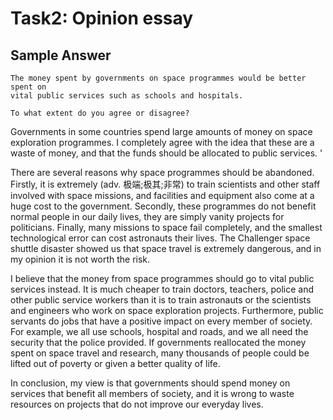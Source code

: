 # Task2: Opinion essay

## Sample Answer

```
The money spent by governments on space programmes would be better spent on
vital public services such as schools and hospitals.

To what extent do you agree or disagree?
```

Governments in some countries spend large amounts of money on space exploration programmes. I completely agree with the idea that these are a waste of money, and that the funds should be allocated to public services. '

There are several reasons why space programmes should be abandoned. Firstly, it is extremely (adv. 极端;极其;非常) to train scientists and other staff involved with space missions, and facilities and equipment also come at a huge cost to the government. Secondly, these programmes do not benefit normal people in our daily lives, they are simply vanity projects for politicians. Finally, many missions to space fail completely, and the smallest technological error can cost astronauts their lives. The Challenger space shuttle disaster showed us that space travel is extremely dangerous, and in my opinion it is not worth the risk.

I believe that the money from space programmes should go to vital public services instead. It is much cheaper to train doctors, teachers, police and other public service workers than it is to train astronauts or the scientists and engineers who work on space exploration projects. Furthermore, public servants do jobs that have a positive impact on every member of society. For example, we all use schools, hospital and roads, and we all need the security that the police provided. If governments reallocated the money spent on space travel and research, many thousands of people could be lifted out of poverty or given a better quality of life.

In conclusion, my view is that governments should spend money on services that benefit all members of society, and it is wrong to waste resources on projects that do not improve our everyday lives.
